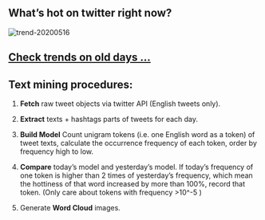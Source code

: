 ## What’s hot on twitter right now?

![trend-20200516][wordcloud]

[wordcloud]: https://raw.githubusercontent.com/xdqc/tweet-trend-everyday/master/word-cloud/trend-20200516.png?token=AF5V4P7ADR6KQBZ4CEDTNIK6AXRMU "trend-20200516"

## [Check trends on old days ...](https://github.com/xdqc/tweet-trend-everyday/tree/master/word-cloud)

## Text mining procedures:

1. **Fetch** raw tweet objects via twitter API (English tweets only).

2. **Extract** texts + hashtags parts of tweets for each day.

3. **Build Model** Count unigram tokens (i.e. one English word as a token) of tweet texts, calculate the occurrence frequency of each token, order by frequency high to low.

4. **Compare** today’s model and yesterday’s model. If today’s frequency of one token is higher than 2 times of yesterday’s frequency, which mean the hottiness of that word increased by more than 100%, record that token. (Only care about tokens with frequency >10^-5 )

5. Generate **Word Cloud** images.
